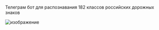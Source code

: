 Телеграм бот для распознавания 182 классов российских дорожных знаков

![изображение](https://user-images.githubusercontent.com/31779213/131269790-2c718b5c-16b6-4fc2-b342-29fe92e9ce40.png)
